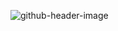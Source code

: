 ![github-header-image](https://user-images.githubusercontent.com/74209725/157615754-9a2f12ff-cea1-4d49-be16-c6734e376f91.png)

<!-- - 👋 Hi, I’m @VictorKachin
- 👀 I’m interested in Frontend development
- 🌱 I’m currently learning JavaScript, React.js
- 💞️ I’m looking to collaborate on frontend
- 📫 My email: victor.kachin@gmail.com, victor.kachin@yandex.ru -->

<!---
VictorKachin/VictorKachin is a ✨ special ✨ repository because its `README.md` (this file) appears on your GitHub profile.
You can click the Preview link to take a look at your changes.
--->
